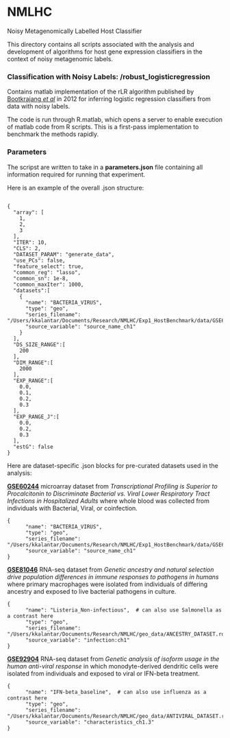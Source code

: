 # NMLHC
Noisy Metagenomically Labelled Host Classifier

This directory contains all scripts associated with the analysis and development of algorithms for host gene expression classifiers in the context of noisy metagenomic labels.



### Classification with Noisy Labels: /robust_logisticregression 
Contains matlab implementation of the rLR algorithm published by [Bootkrajang _et al_](http://www.cs.science.cmu.ac.th/person/jakramate/) in 2012 for inferring logistic regression classifiers from data with noisy labels.

The code is run through R.matlab, which opens a server to enable execution of matlab code from R scripts. This is a first-pass implementation to benchmark the methods rapidly.


### Parameters 

The scripst are written to take in a **parameters.json** file containing all information required for running that experiment.

Here is an example of the overall .json structure:

```

{
  "array": [
    1,
    2,
    3
  ],
  "ITER": 10,
  "CLS": 2,
  "DATASET_PARAM": "generate_data",
  "use_PCs": false,
  "feature_select": true,
  "common_reg": "lasso",
  "common_sn": 1e-8,
  "common_maxIter": 1000,
  "datasets":[
    {
      "name": "BACTERIA_VIRUS",
      "type": "geo",
      "series_filename": "/Users/kkalantar/Documents/Research/NMLHC/Exp1_HostBenchmark/data/GSE60244_series_matrix.txt",
      "source_variable": "source_name_ch1"
    }
  ],
  "DS_SIZE_RANGE":[
    200
  ],
  "DIM_RANGE":[
    2000
  ],
  "EXP_RANGE":[
    0.0,
    0.1,
    0.2,
    0.3
  ],
  "EXP_RANGE_J":[
    0.0,
    0.2,
    0.3
  ],
  "estG": false
}

```


Here are dataset-specific .json blocks for pre-curated datasets used in the analysis:

[**GSE60244**](https://www.ncbi.nlm.nih.gov/geo/query/acc.cgi?acc=GSE60244) microarray dataset from _Transcriptional Profiling is Superior to Procalcitonin to Discriminate Bacterial vs. Viral Lower Respiratory Tract Infections in Hospitalized Adults_ where whole blood was collected from individuals with Bacterial, Viral, or coinfection.

```
{
      "name": "BACTERIA_VIRUS",
      "type": "geo",
      "series_filename": "/Users/kkalantar/Documents/Research/NMLHC/Exp1_HostBenchmark/data/GSE60244_series_matrix.txt",
      "source_variable": "source_name_ch1"
}
```

[**GSE81046**](https://www.ncbi.nlm.nih.gov/geo/query/acc.cgi?acc=GSE81046) RNA-seq dataset from _Genetic ancestry and natural selection drive population differences in immune responses to pathogens in humans_ where primary macrophages were isolated from individuals of differing ancestry and exposed to live bacterial pathogens in culture.

```
{
      "name": "Listeria_Non-infectious",  # can also use Salmonella as a contrast here
      "type": "geo",
      "series_filename": "/Users/kkalantar/Documents/Research/NMLHC/geo_data/ANCESTRY_DATASET.rds",
      "source_variable": "infection:ch1"
}
```

[**GSE92904**](https://www.ncbi.nlm.nih.gov/geo/query/acc.cgi?acc=GSE92904) RNA-seq dataset from _Genetic analysis of isoform usage in the human anti-viral response_ in which monodyte-derived dendritic cells were isolated from individuals and exposed to viral or IFN-beta treatment.

```
{
      "name": "IFN-beta_baseline",  # can also use influenza as a contrast here
      "type": "geo",
      "series_filename": "/Users/kkalantar/Documents/Research/NMLHC/geo_data/ANTIVIRAL_DATASET.rds",
      "source_variable": "characteristics_ch1.3"
}
```


